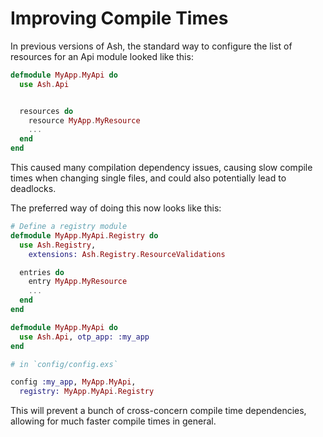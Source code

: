 # Improving Compile Times

In previous versions of Ash, the standard way to configure the list of resources for an Api module looked like this:

```elixir
defmodule MyApp.MyApi do
  use Ash.Api


  resources do
    resource MyApp.MyResource
    ...
  end
end
```

This caused many compilation dependency issues, causing slow compile times when changing single files, and could also potentially lead to deadlocks.

The preferred way of doing this now looks like this:

```elixir
# Define a registry module
defmodule MyApp.MyApi.Registry do
  use Ash.Registry,
    extensions: Ash.Registry.ResourceValidations

  entries do
    entry MyApp.MyResource
    ...
  end
end

defmodule MyApp.MyApi do
  use Ash.Api, otp_app: :my_app
end

# in `config/config.exs`

config :my_app, MyApp.MyApi,
  registry: MyApp.MyApi.Registry
```

This will prevent a bunch of cross-concern compile time dependencies, allowing for much faster compile times in general.